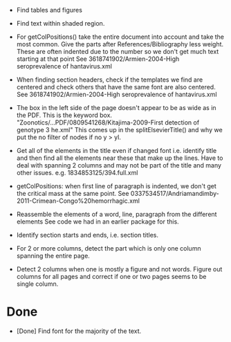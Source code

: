 + Find tables and figures

+ Find text within shaded region.

+ For getColPositions() take the entire document into account and take the most common.
  Give the parts after References/Bibliography less weight. These are often indented due to the
  number so we don't get much text starting at that point
    See 3618741902/Armien-2004-High seroprevalence of hantavirus.xml
	
+ When finding section headers, check if the templates we find are centered and check others that
  have the same font are also centered.
    See 3618741902/Armien-2004-High seroprevalence of hantavirus.xml   

+ The box in the left side of the page doesn't appear to be as wide as in the PDF.
  This is the keyword box.
  "Zoonotics/...PDF/0809541268/Kitajima-2009-First detection of genotype 3 he.xml"
  This comes up in the splitElsevierTitle() and why we put the no filter of nodes if no y > yl.
  
+ Get all of the elements in the title even if changed font
  i.e. identify title and then find all the elements near these that make up 
  the lines.
  Have to deal with spanning 2 columns and may not be part of the title and many other issues.
  e.g. 1834853125/394.full.xml  


+ getColPositions:  when first line of paragraph is indented, we don't get the critical mass at the
  same point.
  See 0337534517/Andriamandimby-2011-Crimean-Congo%20hemorrhagic.xml

+ Reassemble the elements of a word, line, paragraph from the different <text> elements
  See code we had in an earlier package for this.
  
+ Identify section starts and ends, i.e. section titles.

+ For 2 or more columns, detect the part which is only one column spanning the entire page.

+ Detect 2 columns when one is mostly a figure and not words.
  Figure out columns for all pages and correct if one or two pages seems to be single column.



# Done

+ [Done] Find font for the majority of the text.
